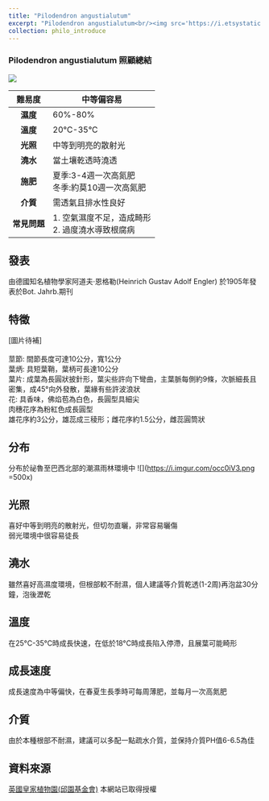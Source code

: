 ```yaml
---
title: "Pilodendron angustialutum"
excerpt: "Pilodendron angustialutum<br/><img src='https://i.etsystatic.com/29825396/r/il/2fb033/3336075217/il_fullxfull.3336075217_3dmx.jpg' width='500' >"
collection: philo_introduce
---
```


### Pilodendron angustialutum 照顧總結

![](https://i.etsystatic.com/29825396/r/il/2fb033/3336075217/il_fullxfull.3336075217_3dmx.jpg)

|**難易度**|中等偏容易 |
|:-:|-|
|**濕度**|60%-80%|
|**溫度**|20°C-35°C|
|**光照**|中等到明亮的散射光|
|**澆水**|當土壤乾透時澆透|
|**施肥**|夏季:3-4週一次高氮肥<br>冬季:約莫10週一次高氮肥|
|**介質**|需透氣且排水性良好|
|**常見問題**|1. 空氣濕度不足，造成畸形<br>2. 過度澆水導致根腐病|

## 發表

由德國知名植物學家阿道夫·恩格勒(Heinrich Gustav Adolf Engler) 於1905年發表於Bot. Jahrb.期刊

## 特徵
[圖片待補]<br>
<br>莖節: 間節長度可達10公分，寬1公分<br>
葉炳: 具短葉鞘，葉柄可長達10公分<br>
葉片: 成葉為長圓狀披針形，葉尖些許向下彎曲，主葉脈每側約9條，次脈細長且密集，成45°向外發散，葉緣有些許波浪狀<br>
花: 具香味，佛焰苞為白色，長圓型具細尖<br>肉穗花序為粉紅色成長圓型<br>雄花序約3公分，雄蕊成三稜形；雌花序約1.5公分，雌蕊圓筒狀

## 分布

分布於祕魯至巴西北部的潮濕雨林環境中
![](https://i.imgur.com/occ0iV3.png =500x)

## 光照

喜好中等到明亮的散射光，但切勿直曬，非常容易曬傷<br>
弱光環境中很容易徒長

## 澆水

雖然喜好高濕度環境，但根部較不耐濕，個人建議等介質乾透(1-2周)再泡盆30分鐘，泡後瀝乾

## 溫度

在25°C-35°C時成長快速，在低於18°C時成長陷入停滯，且展葉可能畸形

## 成長速度

成長速度為中等偏快，在春夏生長季時可每周薄肥，並每月一次高氮肥

## 介質

由於本種根部不耐濕，建議可以多配一點疏水介質，並保持介質PH值6-6.5為佳

## 資料來源

[英國皇家植物園(邱園基金會)](https://powo.science.kew.org/taxon/urn:lsid:ipni.org:names:192961-2)
本網站已取得授權
